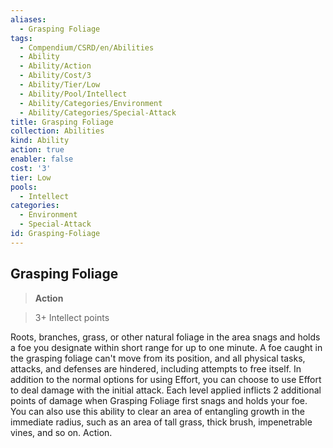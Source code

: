 ```yaml
---
aliases:
  - Grasping Foliage
tags:
  - Compendium/CSRD/en/Abilities
  - Ability
  - Ability/Action
  - Ability/Cost/3
  - Ability/Tier/Low
  - Ability/Pool/Intellect
  - Ability/Categories/Environment
  - Ability/Categories/Special-Attack
title: Grasping Foliage
collection: Abilities
kind: Ability
action: true
enabler: false
cost: '3'
tier: Low
pools:
  - Intellect
categories:
  - Environment
  - Special-Attack
id: Grasping-Foliage
---
```

## Grasping Foliage    
>**Action**    
>3+ Intellect points  
    
Roots, branches, grass, or other natural foliage in the area snags and holds a foe you designate within short range for up to one minute. A foe caught in the grasping foliage can't move from its position, and all physical tasks, attacks, and defenses are hindered, including attempts to free itself. In addition to the normal options for using Effort, you can choose to use Effort to deal damage with the initial attack. Each level applied inflicts 2 additional points of damage when Grasping Foliage first snags and holds your foe. You can also use this ability to clear an area of entangling growth in the immediate radius, such as an area of tall grass, thick brush, impenetrable vines, and so on. Action.
